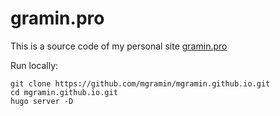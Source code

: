 # gramin.pro

This is a source code of my personal site [gramin.pro](https://gramin.pro/)

Run locally:

```
git clone https://github.com/mgramin/mgramin.github.io.git
cd mgramin.github.io.git
hugo server -D
```
